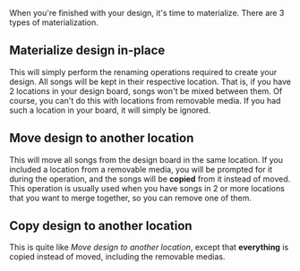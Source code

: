 When you're finished with your design, it's time to materialize. There are 3 types of materialization.

Materialize design in-place
-----

This will simply perform the renaming operations required to create your design. All songs will be kept in their respective location. That is, if you have 2 locations in your design board, songs won't be mixed between them. Of course, you can't do this with locations from removable media. If you had such a location in your board, it will simply be ignored.

Move design to another location
-----

This will move all songs from the design board in the same location. If you included a location from a removable media, you will be prompted for it during the operation, and the songs will be **copied** from it instead of moved. This operation is usually used when you have songs in 2 or more locations that you want to merge together, so you can remove one of them.

Copy design to another location
-----

This is quite like *Move design to another location*, except that **everything** is copied instead of moved, including the removable medias.
